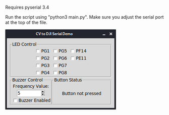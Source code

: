 Requires pyserial 3.4

Run the script using "python3 main.py". Make sure you adjust the serial port at the top of the file.

![Screenshot](screenshot.png?raw=true "Screenshot")
